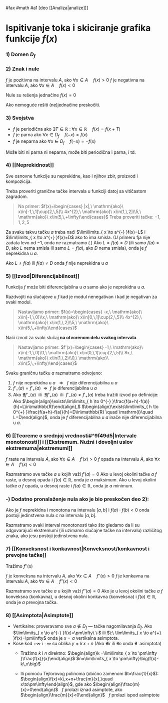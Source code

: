 #fax #math #a1 [deo [[Analiza|analize]]]
$\:$

# Ispitivanje toka i skiciranje grafika funkcije $f(x)$

### 1) Domen $D_{f}$
### 2) Znak i nule
$f$ je pozitivna na intervalu $A$, ako $\forall x\in A\quad f(x)>0$
$f$ je negativna na intervalu $A$, ako $\forall x\in A\quad f(x)<0$

Nule su rešenja jednačine $f(x)=0$

Ako nemoguće rešiti (ne)jednačine preskočiti.
### 3) Svojstva
- $f$ je periodična ako $\exists T\in\mathbb{R}\ :\ \forall x\in \mathbb{R}\quad f(x)=f(x+T)$
- $f$ je parna ako $\forall x\in D_{f}\quad f(-x)=f(x)$
- $f$ je neparna ako $\forall x\in D_{f}\quad f(-x)=-f(x)$

Može biti ni parna ni neparna, može biti periodična i parna, i td.

### 4) [[Neprekidnost]]

Sve osnovne funkcije su neprekidne, kao i njihov zbir, proizvod i kompozicija.

Treba proveriti granične tačke intervala u funkciji datoj sa vitičastom zagradom.
> Na primer:
> $f(x)=\begin{cases} |x|,\ \mathrm{ako}\ x\in[-1,\,1]\cup(2,\,5]\\ 4x^{2},\ \mathrm{ako}\ x\in(1,\,2]\\5,\ \mathrm{ako}\ x\in(5,\,+\infty)\end{cases}$
> Treba proveriti tačke: $-1,\,1,\,2,\,5$

Za svaku takvu tačku $a$ treba naći $\lim\limits_{ x \to a^{-} }f(x)=L$ i $\lim\limits_{ x \to a^{+} }f(x)=D$ ako to ima smisla. (U primeru fja nije zadata levo od $-1$, onda ne razmatramo $L$)
Ako $L=f(a)=D$ (ili samo $f(a)=D$, ako $L$ nema smisla ili samo $L=f(a)$, ako $D$ nema smisla), onda je $f$ neprekidna u $a$.

Ako  $L\ne f(a)$ ili $f(a)\ne D$ onda $f$ nije neprekidna u $a$


### 5) [[Izvod|Diferencijabilnost]]

Funkcija $f$ može biti diferencijabilna u $a$ samo ako je neprekidna u $a$.

Razdvojiti na slučajeve u $f$ kad je modul nenegativan i kad je negativan za svaki modul. 
>Nastavljamo primer:
>$f(x)=\begin{cases} -x,\ \mathrm{ako}\ x\in[-1,\,0)\\x,\ \mathrm{ako}\ x\in[0,\,1]\cup(2,\,5]\\ 4x^{2},\ \mathrm{ako}\ x\in(1,\,2]\\5,\ \mathrm{ako}\ x\in(5,\,+\infty)\end{cases}$


Naći izvod za svaki slučaj **na otvorenom delu svakog intervala**.
>Nastavljamo primer:
>$f'(x)=\begin{cases} -1,\ \mathrm{ako}\ x\in(-1,\,0)\\1,\ \mathrm{ako}\ x\in(0,\,1)\cup(2,\,5)\\ 8x,\ \mathrm{ako}\ x\in(1,\,2)\\0,\ \mathrm{ako}\ x\in(5,\,+\infty)\end{cases}$

Svaku graničnu tačku $a$ razmatramo odvojeno:
1. $f$ nije neprekidna u $a$ $\ \ \Rightarrow\ \:$ $f$ nije diferencijabilna u $a$ 
2. $f'_{-}(a)=f'_{+}(a)\ \ \Rightarrow\ \ f$ je diferencijabilna u $a$
3. Ako $\nexists f'_{-}(a)\:$ ili $\:\nexists f'_{+}(a)\:$ ili $\:f'_{-}(a)\ne f'_{+}(a)$
   treba tražiti izvod po definicije:
   Ako $\begin{align}\exists\lim\limits_{ h \to 0^{-} }\frac{f(a+h)-f(a)}{h}=L\in\mathbb{R}\end{align},$
   $\begin{align}\exists\lim\limits_{ h \to 0^{+} }\frac{f(a+h)-f(a)}{h}=D\in\mathbb{R} \quad \mathrm{i}\quad L=D\end{align}$, onda je $f$ diferencijabilna u $a$ inače nije diferencijabilna u $a$.

### 6) [[Teoreme o srednjoj vrednosti#^9f49d5|Intervale monotonosti]] i [[Ekstremum. Nužni i dovoljni uslov ekstremuma|ekstremumi]]

$f$ raste na  intervalu $A$, ako $\forall x\in A\quad f'(x)>0$
$f$ opada na  intervalu $A$, ako $\forall x\in A\quad f'(x)<0$

Razmatramo sve tačke $a$ u kojih važi $f'(a)=0$
Ako u levoj okolini tačke $a$ $f$ raste, u desnoj opada i $f(a)\in\mathbb{R}$, onda je $a$ maksimum.
Ako u levoj okolini tačke $a$ $f$ opada, u desnoj raste i $f(a)\in\mathbb{R}$, onda je $a$ minimum.

### -) Dodatno pronalaženje nula ako je bio preskočen deo 2):
Ako je $f$ neprekidna i monotona na intervalu $[a,\,b]$ i $f(a)\cdot f(b) <0$ onda postoji jedinstvena nula $c$ na intervalu $[a,\,b]$.
 
Razmatramo svaki interval monotonosti tako što gledamo da li su odgovarajući ekstremumi (ili uzimamo slučajne tačke na intervalu) različitog znaka, ako jesu postoji jedinstvena nula.

### 7) [[Konveksnost i konkavnost|Konveksnost/konkavnost i prevojne tačke]]

Tražimo $f''(x)$

$f$ je konveksna na  intervalu $A$, ako $\forall x\in A\quad f''(x)>0$
$f$ je konkavna na  intervalu $A$, ako $\forall x\in A\quad f''(x)<0$

Razmatramo sve tačke $a$ u kojih važi $f''(a)=0$
Ako je u levoj okolini tačke $a$ $f$ konveksna (konkavna), u desnoj okolini konkavna (konveksna) i $f(a)\in\mathbb{R}$, onda je $a$ prevojna tačka.

### 8) [[Asimptota|Asimptote]]
- Vertikalne: proveravamo sve $a\notin D_{f}$ — tačke nagomilavanja $D_{f}$.
Ako $\lim\limits_{ x \to a^{-} }f(x)=\pm\infty\ \:$ ili $\:\ \lim\limits_{ x \to a^{+} }f(x)=\pm\infty$ onda je $x=a$ vertikalna asimptota.
$\:$
- Kose kod $+\infty$ i $-\infty$ su oblika $y= k\,x+n$
(Ako $\nexists k$ ili $\nexists n$ onda $\nexists\:$ asimptota)
  - Tražimo $k$ i $n$ direktno:
$\begin{align}k =\lim\limits_{ x \to \pm\infty }\frac{f(x)}{x}\end{align}$
$n=\lim\limits_{ x \to \pm\infty}\big(f(x)-k\,x\big)$

  - Ili pomoću Tejlorovog polinoma (obično zamenom $t=\frac{1}{x}$):
$\begin{align}f(x)=k\,x+n+\frac{m}{x},\quad x\to\pm\infty\end{align}$,
gde ako $\begin{align}\frac{m}{x}>0\end{align}$ $\:$ $f$ prolazi iznad asimptote,
ako $\begin{align}\frac{m}{x}<0\end{align}$ $\:$ $f$ prolazi ispod asimptote
